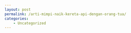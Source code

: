 ```yaml
---
layout: post
permalink: /arti-mimpi-naik-kereta-api-dengan-orang-tua/
categories:
    - Uncategorized
---
```


